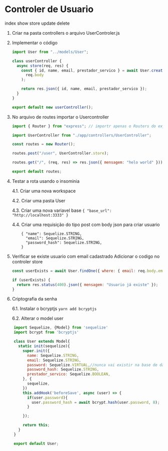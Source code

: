 # Controler de Usuario

index
show
store
update
delete

1. Criar na pasta controllers o arquivo UserControler.js

2. Implementar o código

   ```javascript
   import User from "../models/User";

   class userController {
     async store(req, res) {
       const { id, name, email, prestador_servico } = await User.create(
         req.body
       );

       return res.json({ id, name, email, prestador_servico });
     }
   }

   export default new userController();
   ```

3. No arquivo de routes importar o Usercontroller

   ```javascript
   import { Router } from "express"; // importr apenas o Routers do express

   import UserController from "./app/controllers/UserController";

   const routes = new Router();

   routes.post("/user", UserController.store);

   routes.get("/", (req, res) => res.json({ mensagem: "helo world" }));

   export default routes;
   ```

4. Testar a rota usando o insominia
   
   4.1. Criar uma nova workspace
   
   4.2. Criar uma pasta User
  
   4.3. Criar uma nova variavel base
   `{ "base_url": "http://localhost:3333" }`
   
   4.4. Criar uma requisição do tipo post com body json para criar usuario

   ```
       { "name": Sequelize.STRING,
         "email": Sequelize.STRING,
         "password_hash": Sequelize.STRING,
       }
   ```

5. Verificar se existe usuario com email cadastrado
   Adicionar o codigo no controler store

   ```javascript
   const userExists = await User.findOne({ where: { email: req.body.email } });

   if (userExists) {
     return res.status(400).json({ mensagem: "Usuario já existe" });
   }
   ```

6. Criptografia da senha
   
   6.1. Instalar o bcryptjs
   `yarn add bcryptjs`
   
   6.2. Alterar o model user

```javaScript
    import Sequelize, {Model} from 'sequelize'
    import bcrypt from 'bcryptjs'

    class User extends Model{
      static init(sequelize){
        super.init({
          name: Sequelize.STRING,
          email: Sequelize.STRING,
          password: Sequelize.VIRTUAL,//nunca vai existir na base de dados
          password_hash: Sequelize.STRING,
          prestador_servico: Sequelize.BOOLEAN,
        }, {
          sequelize,
        })
        this.addHook('beforeSave', async (user) => {
          if(user.password){
            user.password_hash = await bcrypt.hash(user.password, 8);
          }

        });

        return this;
      }
    }

    export default User;
```
